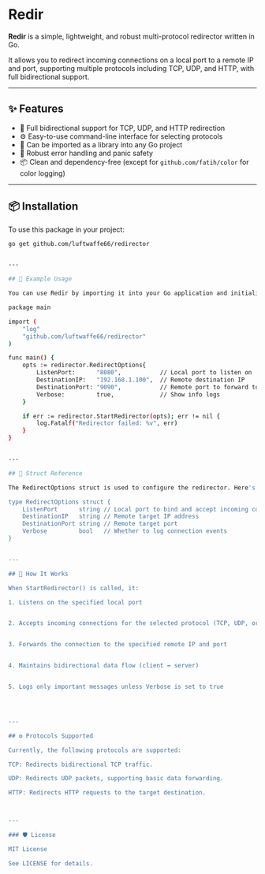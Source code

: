 
# Redir

**Redir** is a simple, lightweight, and robust multi-protocol redirector written in Go.

It allows you to redirect incoming connections on a local port to a remote IP and port, supporting multiple protocols including TCP, UDP, and HTTP, with full bidirectional support.

---

## ✨ Features

- 🔁 Full bidirectional support for TCP, UDP, and HTTP redirection
- ⚙️ Easy-to-use command-line interface for selecting protocols
- 🧱 Can be imported as a library into any Go project
- 🚨 Robust error handling and panic safety
- 📦 Clean and dependency-free (except for `github.com/fatih/color` for color logging)

---

## 📦 Installation

To use this package in your project:

```bash
go get github.com/luftwaffe66/redirector


---

## 🧪 Example Usage

You can use Redir by importing it into your Go application and initializing the redirector with the desired configuration.

package main

import (
    "log"
    "github.com/luftwaffe66/redirector"
)

func main() {
    opts := redirector.RedirectOptions{
        ListenPort:      "8080",           // Local port to listen on
        DestinationIP:   "192.168.1.100",  // Remote destination IP
        DestinationPort: "9090",           // Remote port to forward to
        Verbose:         true,             // Show info logs
    }

    if err := redirector.StartRedirector(opts); err != nil {
        log.Fatalf("Redirector failed: %v", err)
    }
}


---

## 🧱 Struct Reference

The RedirectOptions struct is used to configure the redirector. Here's the full reference:

type RedirectOptions struct {
    ListenPort      string // Local port to bind and accept incoming connections
    DestinationIP   string // Remote target IP address
    DestinationPort string // Remote target port
    Verbose         bool   // Whether to log connection events
}


---

## 🔧 How It Works

When StartRedirector() is called, it:

1. Listens on the specified local port


2. Accepts incoming connections for the selected protocol (TCP, UDP, or HTTP)


3. Forwards the connection to the specified remote IP and port


4. Maintains bidirectional data flow (client ↔ server)


5. Logs only important messages unless Verbose is set to true




---

## ⚙️ Protocols Supported

Currently, the following protocols are supported:

TCP: Redirects bidirectional TCP traffic.

UDP: Redirects UDP packets, supporting basic data forwarding.

HTTP: Redirects HTTP requests to the target destination.



---

### 🛡 License

MIT License

See LICENSE for details.

